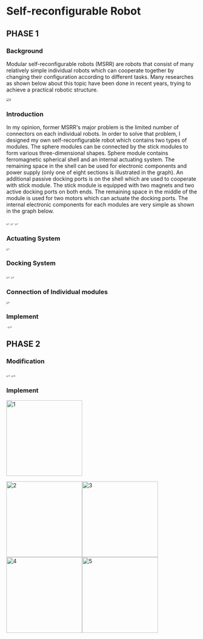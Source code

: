 # Self-reconfigurable Robot

## PHASE 1

### Background

Modular self-reconfigurable robots (MSRR) are robots that consist of many relatively simple individual robots which can cooperate together by changing their configuration according to different tasks. Many researches as shown below about this topic have been done in recent years, trying to achieve a practical robotic structure.  

<img src=".\Pictures\phase_1\0.jpg" alt="0" style="zoom:50%;" />

### Introduction

In my opinion, former MSRR's major problem is the limited number of connectors on each individual robots. In order to solve that problem, I designed my own self-reconfigurable robot which contains two types of modules. The sphere modules can be connected by the stick modules to form various three-dimensional shapes. Sphere module contains ferromagnetic spherical shell and an internal actuating system. The remaining space in the shell can be used for electronic components and power supply (only one of eight sections is illustrated in the graph). An additional passive docking ports is on the shell which are used to cooperate with stick module. The stick module is equipped with two magnets and two active docking ports on both ends. The remaining space in the middle of the module is used for two motors which can actuate the docking ports. The internal  electronic components for each modules are very simple as shown in the graph below.

<img src=".\Pictures\phase_1\1.jpg" alt="1" style="zoom: 33%;" /> 

<img src=".\Pictures\phase_1\2.jpg" alt="7" style="zoom: 33%;" /> 

<img src=".\Pictures\phase_1\7.jpg" alt="7" style="zoom:33%;" />

### Actuating System

<img src=".\Pictures\phase_1\3.jpg" alt="3" style="zoom:33%;" />

### Docking System

<img src=".\Pictures\phase_1\4.jpg" alt="4" style="zoom:33%;" />

<img src=".\Pictures\phase_1\5.jpg" alt="5" style="zoom:33%;" />

### Connection of Individual modules

<img src=".\Pictures\phase_1\6.jpg" alt="6" style="zoom:33%;" />

### Implement

<img src=".\Pictures\phase_1\21.JPG" alt="21" style="zoom: 8%;" /><img src=".\Pictures\phase_1\22.JPG" alt="22" style="zoom:6%;" /><img src=".\Pictures\phase_1\23.JPG" alt="23" style="zoom: 30%;" />





## PHASE 2

### Modification

<img src=".\Pictures\phase_2\11.PNG" alt="11" style="zoom:33%;" />

<img src=".\Pictures\phase_2\25.jpg" alt="25" style="zoom:33%;" />

### Implement



<img src=".\Pictures\phase_2\1.JPG" alt="1" width="200"/>

<img src=".\Pictures\phase_2\2.JPG" alt="2" width="200" /><img src=".\Pictures\phase_2\3.jpg" alt="3" width="200"/><img src=".\Pictures\phase_2\4.JPG" alt="4" width="200" /><img src=".\Pictures\phase_2\5.JPG" alt="5" width="200" />





